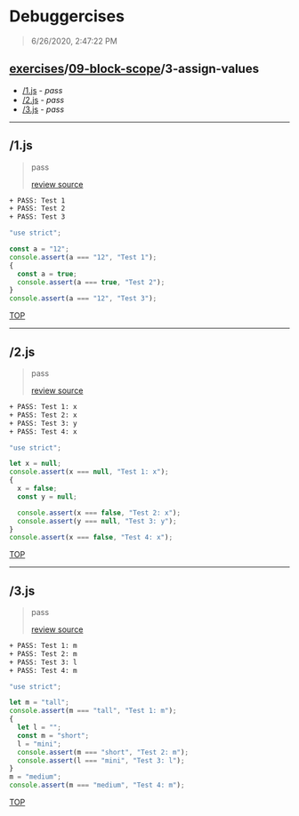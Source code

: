 # Debuggercises 

> 6/26/2020, 2:47:22 PM 

## [exercises](../../README.md)/[09-block-scope](../README.md)/3-assign-values 

- [/1.js](#1js) - _pass_ 
- [/2.js](#2js) - _pass_ 
- [/3.js](#3js) - _pass_ 
---

## /1.js 

> pass 
>
> [review source](../../../exercises/09-block-scope/3-assign-values/1.js)

```txt
+ PASS: Test 1
+ PASS: Test 2
+ PASS: Test 3
```

```js
"use strict";

const a = "12";
console.assert(a === "12", "Test 1");
{
  const a = true;
  console.assert(a === true, "Test 2");
}
console.assert(a === "12", "Test 3");

```

[TOP](#debuggercises)

---

## /2.js 

> pass 
>
> [review source](../../../exercises/09-block-scope/3-assign-values/2.js)

```txt
+ PASS: Test 1: x
+ PASS: Test 2: x
+ PASS: Test 3: y
+ PASS: Test 4: x
```

```js
"use strict";

let x = null;
console.assert(x === null, "Test 1: x");
{
  x = false;
  const y = null;

  console.assert(x === false, "Test 2: x");
  console.assert(y === null, "Test 3: y");
}
console.assert(x === false, "Test 4: x");

```

[TOP](#debuggercises)

---

## /3.js 

> pass 
>
> [review source](../../../exercises/09-block-scope/3-assign-values/3.js)

```txt
+ PASS: Test 1: m
+ PASS: Test 2: m
+ PASS: Test 3: l
+ PASS: Test 4: m
```

```js
"use strict";

let m = "tall";
console.assert(m === "tall", "Test 1: m");
{
  let l = "";
  const m = "short";
  l = "mini";
  console.assert(m === "short", "Test 2: m");
  console.assert(l === "mini", "Test 3: l");
}
m = "medium";
console.assert(m === "medium", "Test 4: m");

```

[TOP](#debuggercises)


